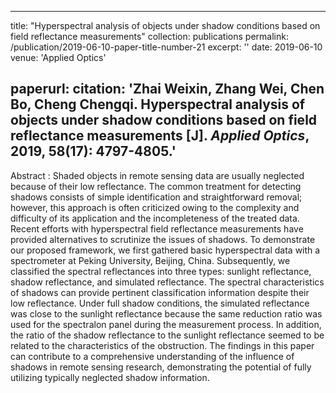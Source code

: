  ---
title: "Hyperspectral analysis of objects under shadow conditions based on field reflectance measurements"
collection: publications
permalink: /publication/2019-06-10-paper-title-number-21
excerpt: ''
date: 2019-06-10
venue: 'Applied Optics'

paperurl: <!--'http://academicpages.github.io/files/paper1.pdf' -->
citation: '<b>Zhai Weixin</b>, Zhang Wei, Chen Bo, Cheng Chengqi. Hyperspectral analysis of objects under shadow conditions based on field reflectance measurements [J]. <i>Applied Optics</i>, 2019, 58(17): 4797-4805.'
---



<!--This paper is about the number 1. The number 2 is left for future work.-->
Abstract : Shaded objects in remote sensing data are usually neglected because of their low reflectance. The common treatment for detecting shadows consists of simple identification and straightforward removal; however, this approach is often criticized owing to the complexity and difficulty of its application and the incompleteness of the treated data. Recent efforts with hyperspectral field reflectance measurements have provided alternatives to scrutinize the issues of shadows. To demonstrate our proposed framework, we first gathered basic hyperspectral data with a spectrometer at Peking University, Beijing, China. Subsequently, we classified the spectral reflectances into three types: sunlight reflectance, shadow reflectance, and simulated reflectance. The spectral characteristics of shadows can provide pertinent classification information despite their low reflectance. Under full shadow conditions, the simulated reflectance was close to the sunlight reflectance because the same reduction ratio was used for the spectralon panel during the measurement process. In addition, the ratio of the shadow reflectance to the sunlight reflectance seemed to be related to the characteristics of the obstruction. The findings in this paper can contribute
to a comprehensive understanding of the influence of shadows in remote sensing research, demonstrating the potential of fully utilizing typically neglected shadow information.
<!--[Download paper here](http://academicpages.github.io/files/paper1.pdf)-->

<!--Recommended citation: Zhai W, Cheng C. Vagueness in spatial data: A grid-coding approach[C]. proceedings of the 2014 IEEE Geoscience and Remote Sensing Symposium, 2014. IEEE.-->
